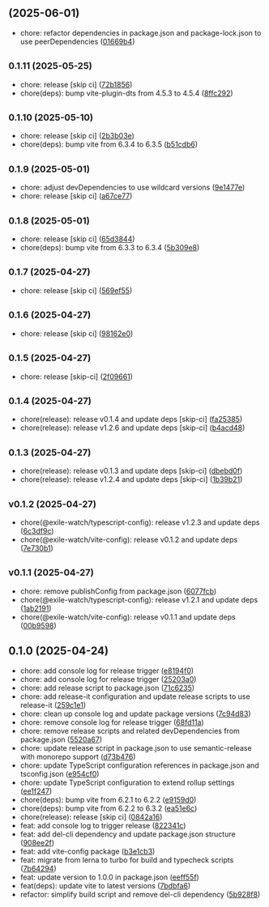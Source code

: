 ##  (2025-06-01)

* chore: refactor dependencies in package.json and package-lock.json to use peerDependencies ([01669b4](https://github.com/exile-watch/splinters/commit/01669b4))



## <small>0.1.11 (2025-05-25)</small>

* chore: release [skip ci] ([72b1856](https://github.com/exile-watch/splinters/commit/72b1856))
* chore(deps): bump vite-plugin-dts from 4.5.3 to 4.5.4 ([8ffc292](https://github.com/exile-watch/splinters/commit/8ffc292))



## <small>0.1.10 (2025-05-10)</small>

* chore: release [skip ci] ([2b3b03e](https://github.com/exile-watch/splinters/commit/2b3b03e))
* chore(deps): bump vite from 6.3.4 to 6.3.5 ([b51cdb6](https://github.com/exile-watch/splinters/commit/b51cdb6))



## <small>0.1.9 (2025-05-01)</small>

* chore: adjust devDependencies to use wildcard versions ([9e1477e](https://github.com/exile-watch/splinters/commit/9e1477e))
* chore: release [skip ci] ([a67ce77](https://github.com/exile-watch/splinters/commit/a67ce77))



## <small>0.1.8 (2025-05-01)</small>

* chore: release [skip ci] ([65d3844](https://github.com/exile-watch/splinters/commit/65d3844))
* chore(deps): bump vite from 6.3.3 to 6.3.4 ([5b309e8](https://github.com/exile-watch/splinters/commit/5b309e8))



## <small>0.1.7 (2025-04-27)</small>

* chore: release [skip ci] ([569ef55](https://github.com/exile-watch/splinters/commit/569ef55))



## <small>0.1.6 (2025-04-27)</small>

* chore: release [skip ci] ([98162e0](https://github.com/exile-watch/splinters/commit/98162e0))



## <small>0.1.5 (2025-04-27)</small>

* chore: release [skip-ci] ([2f09661](https://github.com/exile-watch/splinters/commit/2f09661))



## <small>0.1.4 (2025-04-27)</small>

* chore(release): release v0.1.4 and update deps [skip-ci] ([fa25385](https://github.com/exile-watch/splinters/commit/fa25385))
* chore(release): release v1.2.6 and update deps [skip-ci] ([b4acd48](https://github.com/exile-watch/splinters/commit/b4acd48))



## <small>0.1.3 (2025-04-27)</small>

* chore(release): release v0.1.3 and update deps [skip-ci] ([dbebd0f](https://github.com/exile-watch/splinters/commit/dbebd0f))
* chore(release): release v1.2.4 and update deps [skip-ci] ([1b39b21](https://github.com/exile-watch/splinters/commit/1b39b21))



## <small>v0.1.2 (2025-04-27)</small>

* chore(@exile-watch/typescript-config): release v1.2.3 and update deps ([6c3df9c](https://github.com/exile-watch/splinters/commit/6c3df9c))
* chore(@exile-watch/vite-config): release v0.1.2 and update deps ([7e730b1](https://github.com/exile-watch/splinters/commit/7e730b1))



## <small>v0.1.1 (2025-04-27)</small>

* chore: remove publishConfig from package.json ([6077fcb](https://github.com/exile-watch/splinters/commit/6077fcb))
* chore(@exile-watch/typescript-config): release v1.2.1 and update deps ([1ab2191](https://github.com/exile-watch/splinters/commit/1ab2191))
* chore(@exile-watch/vite-config): release v0.1.1 and update deps ([00b9598](https://github.com/exile-watch/splinters/commit/00b9598))



## 0.1.0 (2025-04-24)

* chore: add console log for release trigger ([e8194f0](https://github.com/exile-watch/splinters/commit/e8194f0))
* chore: add console log for release trigger ([25203a0](https://github.com/exile-watch/splinters/commit/25203a0))
* chore: add release script to package.json ([71c6235](https://github.com/exile-watch/splinters/commit/71c6235))
* chore: add release-it configuration and update release scripts to use release-it ([259c1e1](https://github.com/exile-watch/splinters/commit/259c1e1))
* chore: clean up console log and update package versions ([7c94d83](https://github.com/exile-watch/splinters/commit/7c94d83))
* chore: remove console log for release trigger ([68fd11a](https://github.com/exile-watch/splinters/commit/68fd11a))
* chore: remove release scripts and related devDependencies from package.json ([5520a67](https://github.com/exile-watch/splinters/commit/5520a67))
* chore: update release script in package.json to use semantic-release with monorepo support ([d73b476](https://github.com/exile-watch/splinters/commit/d73b476))
* chore: update TypeScript configuration references in package.json and tsconfig.json ([e954cf0](https://github.com/exile-watch/splinters/commit/e954cf0))
* chore: update TypeScript configuration to extend rollup settings ([ee1f247](https://github.com/exile-watch/splinters/commit/ee1f247))
* chore(deps): bump vite from 6.2.1 to 6.2.2 ([e9159d0](https://github.com/exile-watch/splinters/commit/e9159d0))
* chore(deps): bump vite from 6.2.2 to 6.3.2 ([ea51e6c](https://github.com/exile-watch/splinters/commit/ea51e6c))
* chore(release): release [skip ci] ([0842a16](https://github.com/exile-watch/splinters/commit/0842a16))
* feat: add console log to trigger release ([822341c](https://github.com/exile-watch/splinters/commit/822341c))
* feat: add del-cli dependency and update package.json structure ([908ee2f](https://github.com/exile-watch/splinters/commit/908ee2f))
* feat: add vite-config package ([b3e1cb3](https://github.com/exile-watch/splinters/commit/b3e1cb3))
* feat: migrate from lerna to turbo for build and typecheck scripts ([7b64294](https://github.com/exile-watch/splinters/commit/7b64294))
* feat: update version to 1.0.0 in package.json ([eeff55f](https://github.com/exile-watch/splinters/commit/eeff55f))
* feat(deps): update vite to latest versions ([7bdbfa6](https://github.com/exile-watch/splinters/commit/7bdbfa6))
* refactor: simplify build script and remove del-cli dependency ([5b928f8](https://github.com/exile-watch/splinters/commit/5b928f8))



